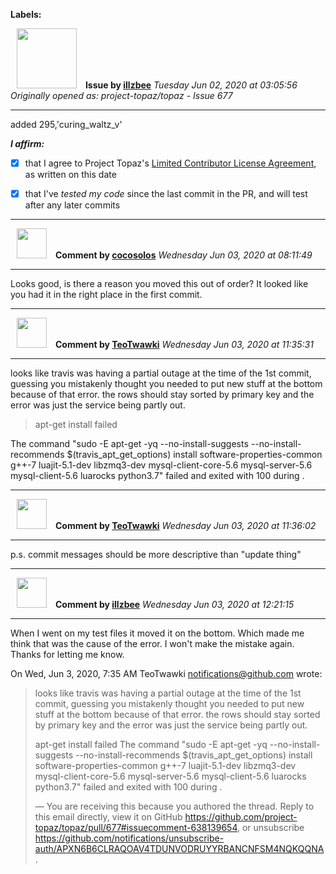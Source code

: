 **Labels:**



<a href="https://github.com/illzbee"><img src="https://avatars3.githubusercontent.com/u/65986311?v=4" width="96" height="96" hspace="10"></img></a> **Issue by [illzbee](https://github.com/illzbee)**
_Tuesday Jun 02, 2020 at 03:05:56_
_Originally opened as: project-topaz/topaz - Issue 677_

----

added 295,'curing_waltz_v'

<!-- place 'x' mark between square [] brackets to affirm: -->
**_I affirm:_**
- [x] that I agree to Project Topaz's [Limited Contributor License Agreement](http://project-topaz.com/blob/release/CONTRIBUTOR_AGREEMENT.md), as written on this date
- [x] that I've _tested my code_ since the last commit in the PR, and will test after any later commits




----
<a href="https://github.com/cocosolos"><img src="https://avatars2.githubusercontent.com/u/2593549?v=4" width="48" height="48" hspace="10"></img></a> **Comment by [cocosolos](https://github.com/cocosolos)**
_Wednesday Jun 03, 2020 at 08:11:49_

----

Looks good, is there a reason you moved this out of order? It looked like you had it in the right place in the first commit.


----
<a href="https://github.com/TeoTwawki"><img src="https://avatars0.githubusercontent.com/u/6871475?v=4" width="48" height="48" hspace="10"></img></a> **Comment by [TeoTwawki](https://github.com/TeoTwawki)**
_Wednesday Jun 03, 2020 at 11:35:31_

----

looks like travis was having a partial outage at the time of the 1st commit, guessing you mistakenly thought you needed to put new stuff at the bottom because of that error. the rows should stay sorted by primary key and the error was just the service being partly out.
> apt-get install failed
The command "sudo -E apt-get -yq --no-install-suggests --no-install-recommends $(travis_apt_get_options) install software-properties-common g++-7 luajit-5.1-dev libzmq3-dev mysql-client-core-5.6 mysql-server-5.6 mysql-client-5.6 luarocks python3.7" failed and exited with 100 during .


----
<a href="https://github.com/TeoTwawki"><img src="https://avatars0.githubusercontent.com/u/6871475?v=4" width="48" height="48" hspace="10"></img></a> **Comment by [TeoTwawki](https://github.com/TeoTwawki)**
_Wednesday Jun 03, 2020 at 11:36:02_

----

p.s. commit messages should be more descriptive than "update thing"


----
<a href="https://github.com/illzbee"><img src="https://avatars3.githubusercontent.com/u/65986311?v=4" width="48" height="48" hspace="10"></img></a> **Comment by [illzbee](https://github.com/illzbee)**
_Wednesday Jun 03, 2020 at 12:21:15_

----

When I went on my test files it moved it on the bottom. Which made me think
that was the cause of the error. I won't make the mistake again. Thanks for
letting me know.

On Wed, Jun 3, 2020, 7:35 AM TeoTwawki <notifications@github.com> wrote:

> looks like travis was having a partial outage at the time of the 1st
> commit, guessing you mistakenly thought you needed to put new stuff at the
> bottom because of that error. the rows should stay sorted by primary key
> and the error was just the service being partly out.
>
> apt-get install failed
> The command "sudo -E apt-get -yq --no-install-suggests
> --no-install-recommends $(travis_apt_get_options) install
> software-properties-common g++-7 luajit-5.1-dev libzmq3-dev
> mysql-client-core-5.6 mysql-server-5.6 mysql-client-5.6 luarocks python3.7"
> failed and exited with 100 during .
>
> —
> You are receiving this because you authored the thread.
> Reply to this email directly, view it on GitHub
> <https://github.com/project-topaz/topaz/pull/677#issuecomment-638139654>,
> or unsubscribe
> <https://github.com/notifications/unsubscribe-auth/APXN6B6CLRAQOAV4TDUNVODRUYYRBANCNFSM4NQKQQNA>
> .
>

